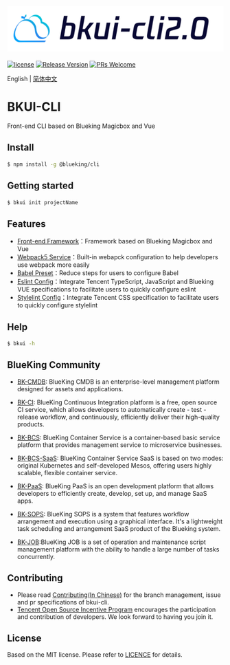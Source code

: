 ![bkui-vue3](docs/logo_en.png)
---
[![license](https://img.shields.io/badge/license-MIT-brightgreen.svg?style=flat)](https://github.com/TencentBlueKing/bkui-cli/blob/master/LICENSE.txt) [![Release Version](https://img.shields.io/github/v/release/TencentBlueKing/bkui-cli?include_prereleases)](https://github.com/TencentBlueKing/bkui-cli/releases) [![PRs Welcome](https://img.shields.io/badge/PRs-welcome-brightgreen.svg)](https://github.com/TencentBlueKing/bkui-cli/pulls)

English | [简体中文](README.md)
# BKUI-CLI
Front-end CLI based on Blueking Magicbox and Vue

## Install
```bash
$ npm install -g @blueking/cli
```

## Getting started
```bash
$ bkui init projectName
```

## Features
- [Front-end Framework](packages/@bkui/template-vue)：Framework based on Blueking Magicbox and Vue
- [Webpack5 Service](packages/@bkui/cli-service-webpack5)：Built-in webapck configuration to help developers use webpack more easily
- [Babel Preset](packages/@bkui/babel-preset-bk)：Reduce steps for users to configure Babel
- [Eslint Config](packages/@bkui/eslint-config-bk)：Integrate Tencent TypeScript, JavaScript and Blueking VUE specifications to facilitate users to quickly configure eslint
- [Stylelint Config](packages/@bkui/stylelint-config-bk)：Integrate Tencent CSS specification to facilitate users to quickly configure stylelint

## Help
```bash
$ bkui -h
```

## BlueKing Community
- [BK-CMDB](https://github.com/Tencent/bk-cmdb): BlueKing CMDB is an enterprise-level management platform designed for assets and applications.

- [BK-CI](https://github.com/Tencent/bk-ci): BlueKing Continuous Integration platform is a free, open source CI service, which allows developers to automatically create - test - release workflow, and continuously, efficiently deliver their high-quality products.

- [BK-BCS](https://github.com/Tencent/bk-bcs): BlueKing Container Service is a container-based basic service platform that provides management service to microservice businesses.

- [BK-BCS-SaaS](https://github.com/Tencent/bk-bcs-saas): BlueKing Container Service SaaS is based on two modes: original Kubernetes and self-developed Mesos, offering users highly scalable, flexible container service.

- [BK-PaaS](https://github.com/Tencent/bk-paas): BlueKing PaaS is an open development platform that allows developers to efficiently create, develop, set up, and manage SaaS apps.

- [BK-SOPS](https://github.com/Tencent/bk-sops): BlueKing SOPS is a system that features workflow arrangement and execution using a graphical interface. It's a lightweight task scheduling and arrangement SaaS product of the Blueking system.

- [BK-JOB](https://github.com/Tencent/bk-job):BlueKing JOB is a set of operation and maintenance script management platform with the ability to handle a large number of tasks concurrently.

## Contributing
- Please read [Contributing(In Chinese)](docs/CONTRIBUTING.md) for the branch management, issue and pr specifications of bkui-cli.
- [Tencent Open Source Incentive Program](https://opensource.tencent.com/contribution) encourages the participation and contribution of developers. We look forward to having you join it.

## License
Based on the MIT license. Please refer to [LICENCE](LICENSE.txt) for details.